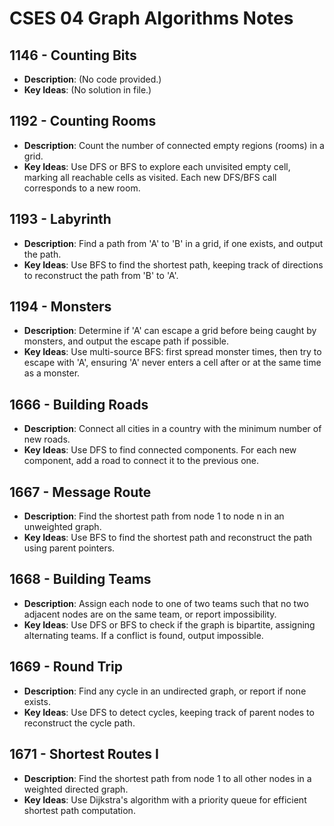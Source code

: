 # CSES 04 Graph Algorithms Notes

## 1146 - Counting Bits

- **Description**: (No code provided.)
- **Key Ideas**: (No solution in file.)

## 1192 - Counting Rooms

- **Description**: Count the number of connected empty regions (rooms) in a grid.
- **Key Ideas**: Use DFS or BFS to explore each unvisited empty cell, marking all reachable cells as visited. Each new DFS/BFS call corresponds to a new room.

## 1193 - Labyrinth

- **Description**: Find a path from 'A' to 'B' in a grid, if one exists, and output the path.
- **Key Ideas**: Use BFS to find the shortest path, keeping track of directions to reconstruct the path from 'B' to 'A'.

## 1194 - Monsters

- **Description**: Determine if 'A' can escape a grid before being caught by monsters, and output the escape path if possible.
- **Key Ideas**: Use multi-source BFS: first spread monster times, then try to escape with 'A', ensuring 'A' never enters a cell after or at the same time as a monster.

## 1666 - Building Roads

- **Description**: Connect all cities in a country with the minimum number of new roads.
- **Key Ideas**: Use DFS to find connected components. For each new component, add a road to connect it to the previous one.

## 1667 - Message Route

- **Description**: Find the shortest path from node 1 to node n in an unweighted graph.
- **Key Ideas**: Use BFS to find the shortest path and reconstruct the path using parent pointers.

## 1668 - Building Teams

- **Description**: Assign each node to one of two teams such that no two adjacent nodes are on the same team, or report impossibility.
- **Key Ideas**: Use DFS or BFS to check if the graph is bipartite, assigning alternating teams. If a conflict is found, output impossible.

## 1669 - Round Trip

- **Description**: Find any cycle in an undirected graph, or report if none exists.
- **Key Ideas**: Use DFS to detect cycles, keeping track of parent nodes to reconstruct the cycle path.

## 1671 - Shortest Routes I

- **Description**: Find the shortest path from node 1 to all other nodes in a weighted directed graph.
- **Key Ideas**: Use Dijkstra's algorithm with a priority queue for efficient shortest path computation.
